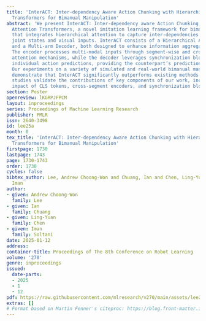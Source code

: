 ```yaml
---
title: 'InterACT: Inter-dependency Aware Action Chunking with Hierarchical Attention
  Transformers for Bimanual Manipulation'
abstract: 'We present InterACT: Inter-dependency aware Action Chunking with Hierarchical
  Attention Transformers, a novel imitation learning framework for bimanual manipulation
  that integrates hierarchical attention to capture inter-dependencies between dual-arm
  joint states and visual inputs. InterACT consists of a Hierarchical Attention Encoder
  and a Multi-arm Decoder, both designed to enhance information aggregation and coordination.
  The encoder processes multi-modal inputs through segment-wise and cross-segment
  attention mechanisms, while the decoder leverages synchronization blocks to refine
  individual action predictions, providing the counterpart’s prediction as context.
  Our experiments on a variety of simulated and real-world bimanual manipulation tasks
  demonstrate that InterACT significantly outperforms existing methods. Detailed ablation
  studies validate the contributions of key components of our work, including the
  impact of CLS tokens, cross-segment encoders, and synchronization blocks.'
section: Poster
openreview: lKGRPJFPCM
layout: inproceedings
series: Proceedings of Machine Learning Research
publisher: PMLR
issn: 2640-3498
id: lee25a
month: 0
tex_title: 'InterACT: Inter-dependency Aware Action Chunking with Hierarchical Attention
  Transformers for Bimanual Manipulation'
firstpage: 1730
lastpage: 1743
page: 1730-1743
order: 1730
cycles: false
bibtex_author: Lee, Andrew Choong-Won and Chuang, Ian and Chen, Ling-Yuan and Soltani,
  Iman
author:
- given: Andrew Choong-Won
  family: Lee
- given: Ian
  family: Chuang
- given: Ling-Yuan
  family: Chen
- given: Iman
  family: Soltani
date: 2025-01-12
address:
container-title: Proceedings of The 8th Conference on Robot Learning
volume: '270'
genre: inproceedings
issued:
  date-parts:
  - 2025
  - 1
  - 12
pdf: https://raw.githubusercontent.com/mlresearch/v270/main/assets/lee25a/lee25a.pdf
extras: []
# Format based on Martin Fenner's citeproc: https://blog.front-matter.io/posts/citeproc-yaml-for-bibliographies/
---
```


